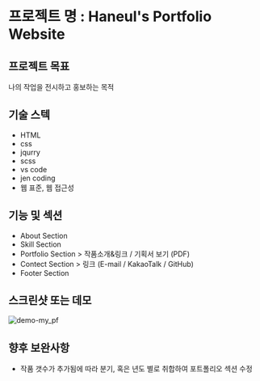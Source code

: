 # 프로젝트 명 : Haneul's Portfolio Website

## 프로젝트 목표
나의 작업을 전시하고 홍보하는 목적

## 기술 스텍
- HTML
- css
- jqurry
- scss
- vs code
- jen coding
- 웹 표준, 웹 접근성

## 기능 및 섹션
- About Section
- Skill Section
- Portfolio Section > 작품소개&링크 / 기획서 보기 (PDF)
- Contect Section > 링크 (E-mail / KakaoTalk / GitHub)
- Footer Section

## 스크린샷 또는 데모
![demo-my_pf](https://github.com/psky95/pasky95_Pf_Site/assets/142555226/27c8d49a-c545-42bd-8fe3-1080a525e5f2)

## 향후 보완사항
- 작품 갯수가 추가됨에 따라 분기, 혹은 년도 별로 취합하여 포트폴리오 섹션 수정
